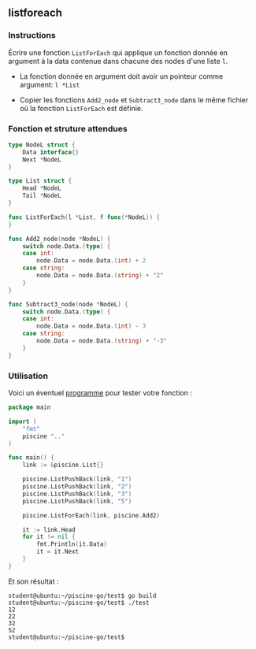 ## listforeach

### Instructions

Écrire une fonction `ListForEach` qui applique un fonction donnée en argument à la data contenue dans chacune des nodes d'une liste `l`.

- La fonction donnée en argument doit avoir un pointeur comme argument: `l *List`

- Copier les fonctions `Add2_node` et `Subtract3_node` dans le même fichier où la fonction `ListForEach` est définie.

### Fonction et struture attendues

```go
type NodeL struct {
	Data interface{}
	Next *NodeL
}

type List struct {
	Head *NodeL
	Tail *NodeL
}

func ListForEach(l *List, f func(*NodeL)) {
}

func Add2_node(node *NodeL) {
	switch node.Data.(type) {
	case int:
		node.Data = node.Data.(int) + 2
	case string:
		node.Data = node.Data.(string) + "2"
	}
}

func Subtract3_node(node *NodeL) {
	switch node.Data.(type) {
	case int:
		node.Data = node.Data.(int) - 3
	case string:
		node.Data = node.Data.(string) + "-3"
	}
}
```

### Utilisation

Voici un éventuel [programme](TODO-LINK) pour tester votre fonction :

```go
package main

import (
	"fmt"
	piscine ".."
)

func main() {
	link := &piscine.List{}

	piscine.ListPushBack(link, "1")
	piscine.ListPushBack(link, "2")
	piscine.ListPushBack(link, "3")
	piscine.ListPushBack(link, "5")

	piscine.ListForEach(link, piscine.Add2)

	it := link.Head
	for it != nil {
		fmt.Println(it.Data)
		it = it.Next
	}
}
```

Et son résultat :

```console
student@ubuntu:~/piscine-go/test$ go build
student@ubuntu:~/piscine-go/test$ ./test
12
22
32
52
student@ubuntu:~/piscine-go/test$
```
